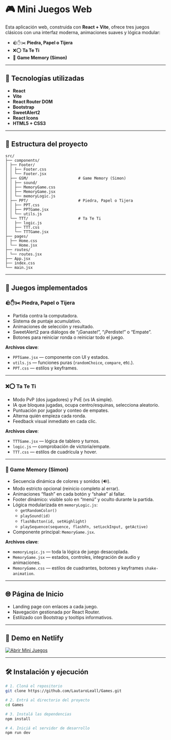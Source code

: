 # 🎮 Mini Juegos Web

Esta aplicación web, construida con **React + Vite**, ofrece tres juegos clásicos con una interfaz moderna, animaciones suaves y lógica modular:

- 🪨✋✂️ **Piedra, Papel o Tijera**
- ❌⭕ **Ta Te Ti**
- 🧠 **Game Memory (Simon)**

---

## 🚀 Tecnologías utilizadas

- **React**
- **Vite**
- **React Router DOM**
- **Bootstrap**
- **SweetAlert2**
- **React Icons**
- **HTML5 + CSS3**

---

## 📂 Estructura del proyecto

```
src/
├── components/
│ ├── Footer/
│ │ ├── Footer.css
│ │ └── Footer.jsx
│ ├── GSM/                      # Game Memory (Simon)
│ │ ├── sound/
│ │ ├── MemoryGame.css
│ │ ├── MemoryGame.jsx
│ │ └── memoryLogic.js
│ ├── PPT/                      # Piedra, Papel o Tijera
│ │ ├── PPT.css
│ │ ├── PPTGame.jsx
│ │ └── utils.js
│ └── TTT/                      # Ta Te Ti
│   ├── logic.js
│   ├── TTT.css
│   └── TTTGame.jsx
├── pages/
│ ├── Home.css
│ └── Home.jsx
├── routes/
│ └── routes.jsx
├── App.jsx
├── index.css
└── main.jsx
```

---

## 🧠 Juegos implementados

### 🪨✋✂️ Piedra, Papel o Tijera

- Partida contra la computadora.
- Sistema de puntaje acumulativo.
- Animaciones de selección y resultado.
- SweetAlert2 para diálogos de “¡Ganaste!”, “¡Perdiste!” o “Empate”.
- Botones para reiniciar ronda o reiniciar todo el juego.

**Archivos clave**:

- `PPTGame.jsx` — componente con UI y estados.
- `utils.js` — funciones puras (`randomChoice`, `compare`, etc.).
- `PPT.css` — estilos y keyframes.

---

### ❌⭕ Ta Te Ti

- Modo PvP (dos jugadores) y PvE (vs IA simple).
- IA que bloquea jugadas, ocupa centro/esquinas, selecciona aleatorio.
- Puntuación por jugador y conteo de empates.
- Alterna quién empieza cada ronda.
- Feedback visual inmediato en cada clic.

**Archivos clave**:

- `TTTGame.jsx` — lógica de tablero y turnos.
- `logic.js` — comprobación de victoria/empate.
- `TTT.css` — estilos de cuadrícula y hover.

---

### 🧠 Game Memory (Simon)

- Secuencia dinámica de colores y sonidos (🔊).
- Modo estricto opcional (reinicio completo al errar).
- Animaciones “flash” en cada botón y “shake” al fallar.
- Footer dinámico: visible solo en “menú” y oculto durante la partida.
- Lógica modularizada en `memoryLogic.js`:
  - `getRandomColor()`
  - `playSound(id)`
  - `flashButton(id, setHighlight)`
  - `playSequence(sequence, flashFn, setLockInput, getActive)`
- Componente principal: `MemoryGame.jsx`.

**Archivos clave**:

- `memoryLogic.js` — toda la lógica de juego desacoplada.
- `MemoryGame.jsx` — estados, controles, integración de audio y animaciones.
- `MemoryGame.css` — estilos de cuadrantes, botones y keyframes `shake-animation`.

---

## 🌐 Página de Inicio

- Landing page con enlaces a cada juego.
- Navegación gestionada por React Router.
- Estilizado con Bootstrap y tooltips informativos.

---

## 🚀 Demo en Netlify

[![Abrir Mini Juegos](https://img.shields.io/badge/Abrir%20Mini%20Juegos-%239b59b6?style=for-the-badge&logo=netlify&logoColor=white)](https://games-lau.netlify.app/)

---

## 🛠 Instalación y ejecución

```bash
# 1. Cloná el repositorio
git clone https://github.com/LautaroLeall/Games.git

# 2. Entrá al directorio del proyecto
cd Games

# 3. Instalá las dependencias
npm install

# 4. Iniciá el servidor de desarrollo
npm run dev
```
